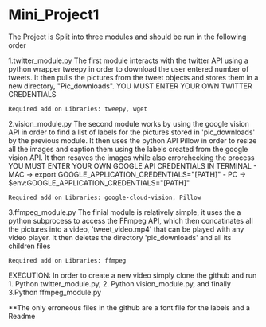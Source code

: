 # Mini_Project1

The Project is Split into three modules and should be run in the following order 

1.twitter_module.py
	The first module interacts with the twitter API using a python wrapper tweepy in order to download the user entered number of tweets. It then pulls the pictures from the tweet objects and stores them in a new directory, "Pic_downloads". 
	YOU MUST ENTER YOUR OWN TWITTER CREDENTIALS 

	Required add on Libraries: tweepy, wget

2.vision_module.py
	The second module works by using the google vision API in order to find a list of labels for the pictures stored in 'pic_downloads' by the previous module.  It then uses the python API Pillow in order to resize all the images and caption them using the labels created from the google vision API.  It then resaves the images while also errorchecking the process
	YOU MUST ENTER YOUR OWN GOOGLE API CREDENTIALS IN TERMINAL
		- MAC -> export GOOGLE_APPLICATION_CREDENTIALS="[PATH]"
		- PC -> $env:GOOGLE_APPLICATION_CREDENTIALS="[PATH]"

	Required add on Libraries: google-cloud-vision, Pillow 

3.ffmpeg_module.py 
	The finial module is relatively simple, it uses the a python subprocess to access the FFmpeg API, which then concatinates all the pictures into a video, 'tweet_video.mp4' that can be played with any video player.  It then deletes the directory 'pic_downloads' and all its children files 

	Required add on Libraries: ffmpeg


EXECUTION:
In order to create a new video simply clone the github and run 1. Python twitter_module.py, 2. Python vision_module.py, and finally 3.Python ffmpeg_module.py 

**The only erroneous files in the github are a font file for the labels and a Readme
